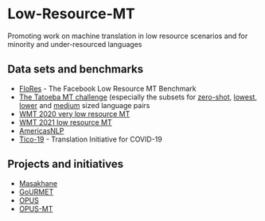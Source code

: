# Low-Resource-MT

Promoting work on machine translation in low resource scenarios and for minority and under-resourced languages

## Data sets and benchmarks

* [FloRes](https://github.com/facebookresearch/flores/) - The Facebook Low Resource MT Benchmark
* [The Tatoeba MT challenge](https://github.com/Helsinki-NLP/Tatoeba-Challenge) (especially the subsets for [zero-shot](https://github.com/Helsinki-NLP/Tatoeba-Challenge/results/tatoeba-results-all-subset-zero.md), [lowest](https://github.com/Helsinki-NLP/Tatoeba-Challenge/results/tatoeba-results-all-subset-lowest.md), [lower](https://github.com/Helsinki-NLP/Tatoeba-Challenge/results/tatoeba-results-all-subset-lower.md) and [medium](https://github.com/Helsinki-NLP/Tatoeba-Challenge/results/tatoeba-results-all-subset-medium.md) sized language pairs
* [WMT 2020 very low resource MT](http://www.statmt.org/wmt20/unsup_and_very_low_res/)
* [WMT 2021 low resource MT](http://www.statmt.org/wmt21/)
* [AmericasNLP](http://turing.iimas.unam.mx/americasnlp/)
* [Tico-19](https://tico-19.github.io/) - Translation Initiative for COVID-19

## Projects and initiatives

* [Masakhane](https://www.masakhane.io/)
* [GoURMET](https://gourmet-project.eu/)
* [OPUS](https://opus.nlpl.eu/)
* [OPUS-MT](https://github.com/Helsinki-NLP/OPUS-MT)
